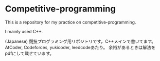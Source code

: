 # Competitive-programming

This is a repository for my practice on competitive-programming.

I mainly used C++.

(Japanese)
競技プログラミング用リポジトリです。C++メインで書いてます。
AtCoder, Codeforces, yukicoder, leedcodeあたり。
余裕があるときは解法をpdfにして載せています。
